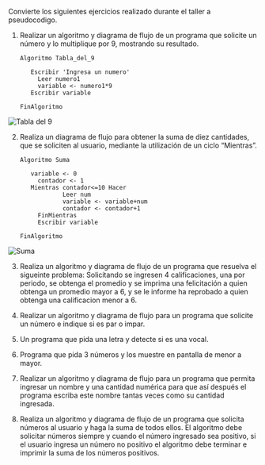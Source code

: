 
Convierte los siguientes ejercicios realizado durante el taller a pseudocodigo.

1. Realizar un algoritmo y diagrama de flujo de un programa que solicite un número y lo multiplique por 9, mostrando su resultado.

       Algoritmo Tabla_del_9
	
          Escribir 'Ingresa un numero'
        	Leer numero1
	        variable <- numero1*9
          Escribir variable

       FinAlgoritmo

![Tabla del 9](https://user-images.githubusercontent.com/101203478/159967531-60fc23f1-914b-4113-8008-c21a9a2d7dae.png)

2. Realiza un diagrama de flujo para obtener la suma de diez cantidades, que se soliciten al usuario, mediante la utilización de un ciclo “Mientras”. 

       Algoritmo Suma
	     
          variable <- 0
	        contador <- 1
          Mientras contador<=10 Hacer
		           Leer num
	        	   variable <- variable+num
		           contador <- contador+1
	        FinMientras
	        Escribir variable
       
       FinAlgoritmo

![Suma](https://user-images.githubusercontent.com/101203478/159971967-7e0dd1f6-9c2a-4ca8-b73b-6a9b4f3ea4a3.png)

3. Realiza un algoritmo y diagrama de flujo de un programa que resuelva el sigueinte problema: Solicitando se ingresen 4 calificaciones, una por periodo, se obtenga el promedio y se imprima una felicitación a quien obtenga un promedio mayor a 6, y se le informe ha reprobado a quien obtenga una calificacion menor a 6.


4. Realizar un algoritmo y diagrama de flujo para un programa que solicite un número e indique si es par o impar.


5. Un programa que pida una letra y detecte si es una vocal.


6. Programa que pida 3 números y los muestre en pantalla de menor a mayor.


7. Realizar un algoritmo y diagrama de flujo para un programa que permita ingresar un nombre y una cantidad numérica para que así después el programa escriba este nombre tantas veces como su cantidad ingresada.


8. Realiza un algoritmo y diagrama de flujo de un programa que solicita números al usuario y haga la suma de todos ellos. El algoritmo debe solicitar números siempre y cuando el número ingresado sea positivo, si el usuario ingresa un número no positivo el algoritmo debe terminar e imprimir la suma de los números positivos.
